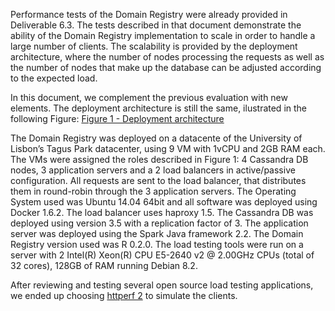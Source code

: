 Performance tests of the Domain Registry were already provided in Deliverable 6.3. 
The tests described in that document demonstrate the ability of the Domain Registry implementation to scale in order to handle a large number of clients.
The scalability is provided by the deployment architecture, where the number of nodes processing the requests as well as the number of nodes that make up the database can be adjusted according to the expected load.

In this document, we complement the previous evaluation with new elements. The deployment architecture is still the same, ilustrated in the following Figure:
[Figure 1 - Deployment architecture](app_db.pdf)


The Domain Registry was deployed on a datacente of the University of Lisbon’s Tagus Park datacenter, using 9 VM with 1vCPU and 2GB
RAM each. The VMs were assigned the roles described in Figure 1: 4 Cassandra DB nodes, 3
application servers and a 2 load balancers in active/passive configuration. All requests are sent to the
load balancer, that distributes them in round-robin through the 3 application servers.
The Operating System used was Ubuntu 14.04 64bit and all software was deployed using Docker
1.6.2. The load balancer uses haproxy 1.5. The Cassandra DB was deployed using version 3.5 with a
replication factor of 3. The application server was deployed using the Spark Java framework 2.2. The
Domain Registry version used was R 0.2.0.
The load testing tools were run on a server with 2 Intel(R) Xeon(R) CPU E5-2640 v2 @ 2.00GHz
CPUs (total of 32 cores), 128GB of RAM running Debian 8.2.

After reviewing and testing several open source load testing applications, we ended up choosing [httperf 2](http://www.labs.hpe.com/research/linux/httperf/) to simulate the clients.


